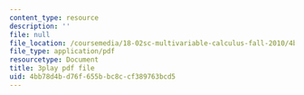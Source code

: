 ```yaml
---
content_type: resource
description: ''
file: null
file_location: /coursemedia/18-02sc-multivariable-calculus-fall-2010/4bb78d4bd76f655bbc8ccf389763bcd5_WwBaQCy4jfk.pdf
file_type: application/pdf
resourcetype: Document
title: 3play pdf file
uid: 4bb78d4b-d76f-655b-bc8c-cf389763bcd5
---
```

